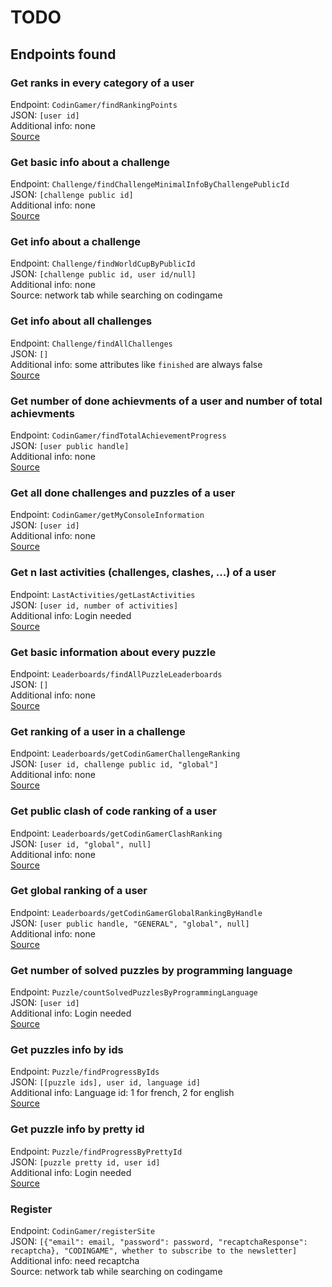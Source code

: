 # TODO

## Endpoints found

### Get ranks in every category of a user

Endpoint: `CodinGamer/findRankingPoints`  
JSON: `[user id]`  
Additional info: none  
[Source](https://github.com/tbali0524/codingame_api/blob/6d2bf1a8d10da552304eb1d4bee5cf75771c294b/cg_api.php#L581)

### Get basic info about a challenge

Endpoint: `Challenge/findChallengeMinimalInfoByChallengePublicId`  
JSON: `[challenge public id]`  
Additional info: none  
[Source](https://github.com/tbali0524/codingame_api/blob/6d2bf1a8d10da552304eb1d4bee5cf75771c294b/cg_api.php#L367)

### Get info about a challenge

Endpoint: `Challenge/findWorldCupByPublicId`  
JSON: `[challenge public id, user id/null]`  
Additional info: none  
Source: network tab while searching on codingame

### Get info about all challenges

Endpoint: `Challenge/findAllChallenges`  
JSON: `[]`  
Additional info: some attributes like `finished` are always false  
[Source](https://github.com/tbali0524/codingame_api/blob/6d2bf1a8d10da552304eb1d4bee5cf75771c294b/cg_api.php#L354)

### Get number of done achievments of a user and number of total achievments

Endpoint: `CodinGamer/findTotalAchievementProgress`  
JSON: `[user public handle]`  
Additional info: none  
[Source](https://github.com/tbali0524/codingame_api/blob/6d2bf1a8d10da552304eb1d4bee5cf75771c294b/cg_api.php#L597)

### Get all done challenges and puzzles of a user

Endpoint: `CodinGamer/getMyConsoleInformation`  
JSON: `[user id]`  
Additional info: none  
[Source](https://github.com/tbali0524/codingame_api/blob/6d2bf1a8d10da552304eb1d4bee5cf75771c294b/cg_api.php#L621)

### Get n last activities (challenges, clashes, ...) of a user

Endpoint: `LastActivities/getLastActivities`  
JSON: `[user id, number of activities]`  
Additional info: Login needed  
[Source](https://github.com/tbali0524/codingame_api/blob/6d2bf1a8d10da552304eb1d4bee5cf75771c294b/cg_api.php#L762)

### Get basic information about every puzzle

Endpoint: `Leaderboards/findAllPuzzleLeaderboards`  
JSON: `[]`  
Additional info: none  
[Source](https://github.com/tbali0524/codingame_api/blob/6d2bf1a8d10da552304eb1d4bee5cf75771c294b/cg_api.php#L781)

### Get ranking of a user in a challenge

Endpoint: `Leaderboards/getCodinGamerChallengeRanking`  
JSON: `[user id, challenge public id, "global"]`  
Additional info: none  
[Source](https://github.com/tbali0524/codingame_api/blob/6d2bf1a8d10da552304eb1d4bee5cf75771c294b/cg_api.php#L794)

### Get public clash of code ranking of a user

Endpoint: `Leaderboards/getCodinGamerClashRanking`  
JSON: `[user id, "global", null]`  
Additional info: none  
[Source](https://github.com/tbali0524/codingame_api/blob/6d2bf1a8d10da552304eb1d4bee5cf75771c294b/cg_api.php#L826)

### Get global ranking of a user

Endpoint: `Leaderboards/getCodinGamerGlobalRankingByHandle`  
JSON: `[user public handle, "GENERAL", "global", null]`  
Additional info: none  
[Source](https://github.com/tbali0524/codingame_api/blob/6d2bf1a8d10da552304eb1d4bee5cf75771c294b/cg_api.php#L851)

### Get number of solved puzzles by programming language

Endpoint: `Puzzle/countSolvedPuzzlesByProgrammingLanguage`  
JSON: `[user id]`  
Additional info: Login needed  
[Source](https://github.com/tbali0524/codingame_api/blob/6d2bf1a8d10da552304eb1d4bee5cf75771c294b/cg_api.php#L949)

### Get puzzles info by ids

Endpoint: `Puzzle/findProgressByIds`  
JSON: `[[puzzle ids], user id, language id]`  
Additional info: Language id: 1 for french, 2 for english  
[Source](https://github.com/tbali0524/codingame_api/blob/6d2bf1a8d10da552304eb1d4bee5cf75771c294b/cg_api.php#L984)

### Get puzzle info by pretty id

Endpoint: `Puzzle/findProgressByPrettyId`  
JSON: `[puzzle pretty id, user id]`  
Additional info: Login needed  
[Source](https://github.com/tbali0524/codingame_api/blob/6d2bf1a8d10da552304eb1d4bee5cf75771c294b/cg_api.php#L1003)

### Register

Endpoint: `CodinGamer/registerSite`  
JSON: `[{"email": email, "password": password, "recaptchaResponse": recaptcha}, "CODINGAME", whether to subscribe to the newsletter]`  
Additional info: need recaptcha  
Source: network tab while searching on codingame
